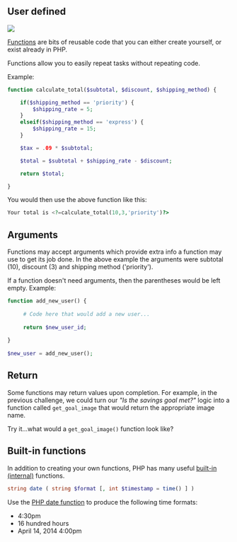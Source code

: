 ## User defined

<img src='http://thewc.co.s3.amazonaws.com/challenges/php-wikipedia-definition-of-function.png'>

[Functions](http://us1.php.net/manual/en/language.functions.php) are bits of reusable code that you can either create yourself, or exist already in PHP.

Functions allow you to easily repeat tasks without repeating code.

Example: 

~~~php
function calculate_total($subtotal, $discount, $shipping_method) {

    if($shipping_method == 'priority') {
        $shipping_rate = 5;
    }
    elseif($shipping_method == 'express') {
        $shipping_rate = 15;
    }

    $tax = .09 * $subtotal;

    $total = $subtotal + $shipping_rate - $discount;

    return $total;

}
~~~

You would then use the above function like this:	

~~~php
Your total is <?=calculate_total(10,3,'priority')?>
~~~
	
	

## Arguments
Functions may accept arguments which provide extra info a function may use to get its job done. In the above example the arguments were subtotal (10), discount (3) and shipping method ('priority').

If a function doesn't need arguments, then the parentheses would be left empty. Example:

~~~php	
function add_new_user() {
 
     # Code here that would add a new user...
 
     return $new_user_id;
 
}
 
$new_user = add_new_user();
~~~
	
## Return
Some functions may return values upon completion. For example, in the previous challenge, we could turn our *"Is the savings goal met?"* logic into a function called `get_goal_image` that would return the appropriate image name.

Try it...what would a `get_goal_image()` function look like?


## Built-in functions

In addition to creating your own functions, PHP has many useful [built-in (internal)](http://us2.php.net/manual/en/functions.internal.php) functions. 

~~~php
string date ( string $format [, int $timestamp = time() ] )
~~~

Use the [PHP date function](http://us1.php.net/manual/en/function.date.php) to produce the following time formats:

* 4:30pm
* 16 hundred hours
* April 14, 2014 4:00pm